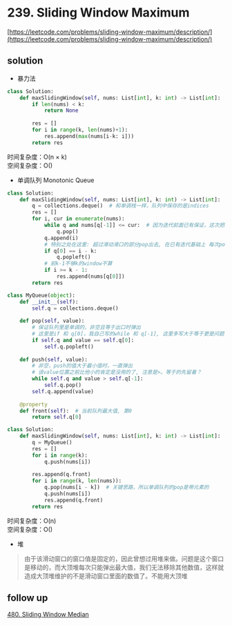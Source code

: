 # 239. Sliding Window Maximum
[https://leetcode.com/problems/sliding-window-maximum/description/](https://leetcode.com/problems/sliding-window-maximum/description/)


## solution

- 暴力法
```python
class Solution:
    def maxSlidingWindow(self, nums: List[int], k: int) -> List[int]:
        if len(nums) < k:
            return None
        
        res = []
        for i in range(k, len(nums)+1):
            res.append(max(nums[i-k: i]))
        return res
```
时间复杂度：O(n × k) <br>
空间复杂度：O()


- 单调队列 Monotonic Queue

```python
class Solution:
    def maxSlidingWindow(self, nums: List[int], k: int) -> List[int]:      
        q = collections.deque()  # 和单调栈一样，队列中保存的是indices
        res = []
        for i, cur in enumerate(nums):
            while q and nums[q[-1]] <= cur:  # 因为迭代前面已有保证，这次把queue右边比自己小的没用了，可以pop出去
                q.pop()
            q.append(i)
            # 特别之处在这里: 超过滑动滑口的部分pop出去, 在已有迭代基础上 每次pop一个即可
            if q[0] == i - k:
                q.popleft()
            # 前k-1不够k的window不算
            if i >= k - 1:
                res.append(nums[q[0]])
        return res
```

```python
class MyQueue(object):
    def __init__(self):
        self.q = collections.deque()
    
    def pop(self, value):
        # 保证队列里是单调的，非空且等于出口时弹出
        # 这里是if 和 q[0]，我自己写的while 和 q[-1], 这里多写大于等于更是问题了
        if self.q and value == self.q[0]:
            self.q.popleft()
        
    def push(self, value):
        # 非空，push的值大于最小值时，一直弹出
        # 该value位置之前比他小的肯定是没用的了, 注意是>。等于的先留着？
        while self.q and value > self.q[-1]:
            self.q.pop()
        self.q.append(value)
    
    @property
    def front(self):  # 当前队列最大值, 第0
        return self.q[0]

class Solution:
    def maxSlidingWindow(self, nums: List[int], k: int) -> List[int]:
        q = MyQueue()
        res = []
        for i in range(k):
            q.push(nums[i])
        
        res.append(q.front)
        for i in range(k, len(nums)):
            q.pop(nums[i - k])  # 关键思路，所以单调队列的pop是带元素的
            q.push(nums[i])
            res.append(q.front)
        return res        
```
时间复杂度：O(n) <br>
空间复杂度：O()


- 堆
> 由于该滑动窗口的窗口值是固定的，因此曾想过用堆来做。问题是这个窗口是移动的，而大顶堆每次只能弹出最大值，我们无法移除其他数值，这样就造成大顶堆维护的不是滑动窗口里面的数值了。不能用大顶堆


## follow up

[480. Sliding Window Median](../15_tree_map/480.%20Sliding%20Window%20Median.md)
